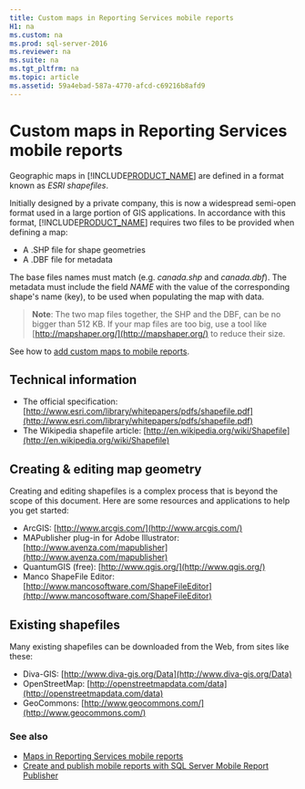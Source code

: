```yaml
---
title: Custom maps in Reporting Services mobile reports
H1: na
ms.custom: na
ms.prod: sql-server-2016
ms.reviewer: na
ms.suite: na
ms.tgt_pltfrm: na
ms.topic: article
ms.assetid: 59a4ebad-587a-4770-afcd-c69216b8afd9
---
```

# Custom maps in Reporting Services mobile reports
Geographic maps in [!INCLUDE[PRODUCT_NAME](../../Topics/TopicNameNotContainA/includes/PRODUCT_NAME.md)] are defined in a format known as *ESRI shapefiles*.  
  
Initially designed by a private company, this is now a widespread semi-open format used in a large portion of GIS applications. In accordance with this format, [!INCLUDE[PRODUCT_NAME](../../Topics/TopicNameNotContainA/includes/SHORT_PRODUCT_NAME.md)] requires two files to be provided when defining a map:  
  
- A .SHP file for shape geometries  
- A .DBF file for metadata  
  
The base files names must match (e.g. *canada.shp* and *canada.dbf*). The metadata must include the field *NAME* with the value of the corresponding shape's name (key), to be used when populating the map with data.  
  
> **Note**: The two map files together, the SHP and the DBF, can be no bigger than 512 KB. If your map files are too big, use a tool like [http://mapshaper.org/](http://mapshaper.org/) to reduce their size.  
  
See how to [add custom maps to mobile reports](../../Topics/TopicNameContainA/Add-a-custom-map-to-a-Reporting-Services-mobile-report.md).  
  
## Technical information  
  
- The official specification: [http://www.esri.com/library/whitepapers/pdfs/shapefile.pdf](http://www.esri.com/library/whitepapers/pdfs/shapefile.pdf)  
- The Wikipedia shapefile article: [http://en.wikipedia.org/wiki/Shapefile](http://en.wikipedia.org/wiki/Shapefile)  
  
## Creating & editing map geometry  
  
Creating and editing shapefiles is a complex process that is beyond the scope of this document. Here are some resources and applications to help you get started:  
  
- ArcGIS: [http://www.arcgis.com/](http://www.arcgis.com/)  
- MAPublisher plug-in for Adobe Illustrator: [http://www.avenza.com/mapublisher](http://www.avenza.com/mapublisher)  
- QuantumGIS (free): [http://www.qgis.org/](http://www.qgis.org/)  
- Manco ShapeFile Editor: [http://www.mancosoftware.com/ShapeFileEditor](http://www.mancosoftware.com/ShapeFileEditor)  
  
## Existing shapefiles  
  
Many existing shapefiles can be downloaded from the Web, from sites like these:  
  
- Diva-GIS: [http://www.diva-gis.org/Data](http://www.diva-gis.org/Data)  
- OpenStreetMap: [http://openstreetmapdata.com/data](http://openstreetmapdata.com/data)  
- GeoCommons: [http://www.geocommons.com/](http://www.geocommons.com/)  
  
### See also  
- [Maps in Reporting Services mobile reports](../../Topics/TopicNameNotContainA/Maps-in-Reporting-Services-mobile-reports.md)  
- [Create and publish mobile reports with SQL Server Mobile Report Publisher](../../Topics/TopicNameNotContainA/Create-mobile-reports-with-SQL-Server-Mobile-Report-Publisher.md)   
  
  
  
